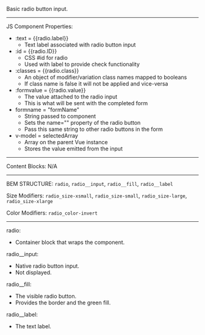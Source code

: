 Basic radio button input.

--- 
JS Component Properties:
* :text = {{radio.label}} 
  * Text label associated with radio button input
* :id = {{radio.ID}}
  * CSS #id for radio 
  * Used with label to provide check functionality 
* :classes = {{radio.class}}
  * An object of modifier/variation class names mapped to booleans
  * If class name is false it will not be applied and vice-versa
* :formvalue = {{radio.value}}
  * The value attached to the radio input 
  * This is what will be sent with the completed form
* formname = "formName"
  * String passed to component  
  * Sets the name="" property of the radio button 
  * Pass this same string to other radio buttons in the form 
* v-model = selectedArray
  * Array on the parent Vue instance   
  * Stores the value emitted from the input
  
---
Content Blocks: N/A

--- 
BEM STRUCTURE: `radio`, `radio__input`, `radio__fill`, `radio__label`

Size Modifiers: `radio_size-xsmall`, `radio_size-small`, `radio_size-large`, `radio_size-xlarge` 

Color Modifiers: `radio_color-invert`

---

radio:
  * Container block that wraps the component.

radio__input:
  * Native radio button input. 
  * Not displayed.

radio__fill:
  * The visible radio button. 
  * Provides the border and the green fill.

radio__label:
  * The text label. 

